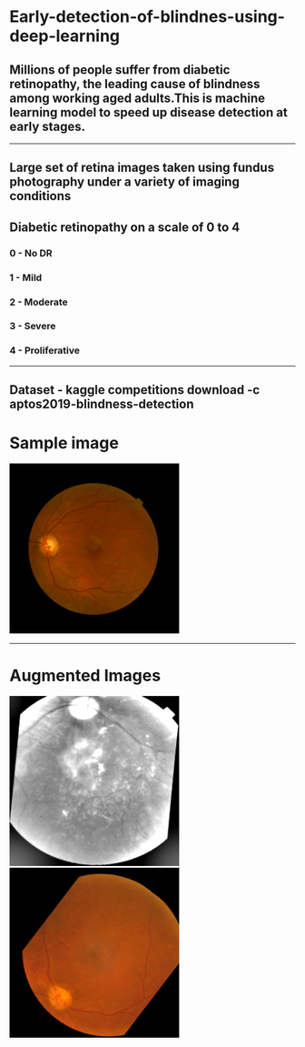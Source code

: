 # Early-detection-of-blindnes-using-deep-learning

## Millions of people suffer from diabetic retinopathy, the leading cause of blindness among working aged adults.This is  machine learning model to speed up disease detection at early stages.

---
## Large set of retina images taken using fundus photography under a variety of imaging conditions
## Diabetic retinopathy on a scale of 0 to 4
### 0 - No DR
### 1 - Mild
### 2 - Moderate
### 3 - Severe
### 4 - Proliferative 
---
## Dataset - kaggle competitions download -c aptos2019-blindness-detection

# Sample image

![sample_image](_98_1188351.png)

---


# Augmented Images

![sample_image](104.png) 
![sample_image](_11_2949469.png) 
